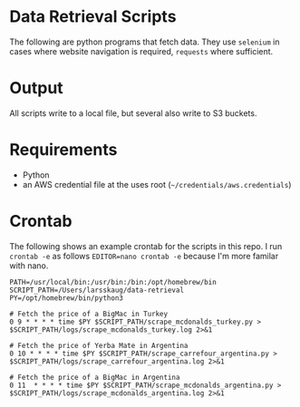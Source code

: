 # Data Retrieval Scripts

The following are python programs that fetch data. They use `selenium` in cases where 
website navigation is required, `requests` where sufficient. 

# Output

All scripts write to a local file, but several also write to S3 buckets.

# Requirements

- Python
- an AWS credential file at the uses root (`~/credentials/aws.credentials`)

# Crontab

The following shows an example crontab for the scripts in this repo. I run `crontab -e` as follows `EDITOR=nano crontab -e` because I'm more familar with nano.


```
PATH=/usr/local/bin:/usr/bin:/bin:/opt/homebrew/bin
SCRIPT_PATH=/Users/larsskaug/data-retrieval
PY=/opt/homebrew/bin/python3

# Fetch the price of a BigMac in Turkey
0 9 * * * * time $PY $SCRIPT_PATH/scrape_mcdonalds_turkey.py > $SCRIPT_PATH/logs/scrape_mcdonalds_turkey.log 2>&1

# Fetch the price of Yerba Mate in Argentina
0 10 * * * * time $PY $SCRIPT_PATH/scrape_carrefour_argentina.py > $SCRIPT_PATH/logs/scrape_carrefour_argentina.log 2>&1

# Fetch the price of a BigMac in Argentina
0 11  * * * * time $PY $SCRIPT_PATH/scrape_mcdonalds_argentina.py > $SCRIPT_PATH/logs/scrape_mcdonalds_argentina.log 2>&1
```
